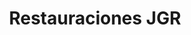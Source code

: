 ---
title: "Restauraciones JGR"
url: /ciudad-autonoma-de-buenos-aires/restauraciones-jgr/
shop: Rahmen
---